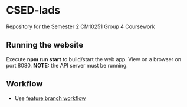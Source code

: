 # CSED-lads
Repository for the Semester 2 CM10251 Group 4 Coursework

## Running the website
Execute **npm run start** to build/start the web app. View on a browser on port 8080.
**NOTE:** the API server must be running.

## Workflow
- Use [feature branch workflow](https://www.atlassian.com/git/tutorials/comparing-workflows/feature-branch-workflow)